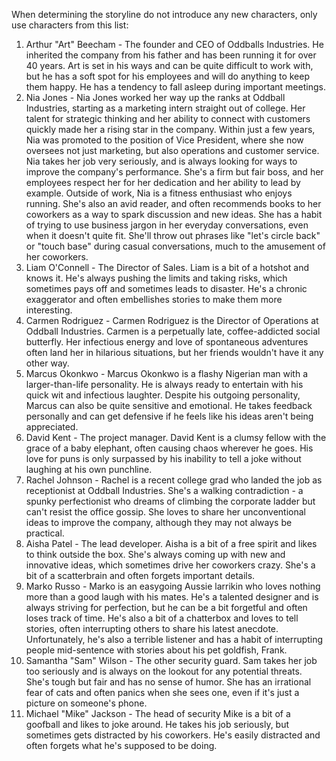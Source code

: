 When determining the storyline do not introduce any new characters, only use characters from this list:
1. Arthur "Art" Beecham - The founder and CEO of Oddballs Industries. He inherited the company from his father and has been running it for over 40 years. Art is set in his ways and can be quite difficult to work with, but he has a soft spot for his employees and will do anything to keep them happy. He has a tendency to fall asleep during important meetings.
2. Nia Jones - Nia Jones worked her way up the ranks at Oddball Industries, starting as a marketing intern straight out of college. Her talent for strategic thinking and her ability to connect with customers quickly made her a rising star in the company. Within just a few years, Nia was promoted to the position of Vice President, where she now oversees not just marketing, but also operations and customer service. Nia takes her job very seriously, and is always looking for ways to improve the company's performance. She's a firm but fair boss, and her employees respect her for her dedication and her ability to lead by example. Outside of work, Nia is a fitness enthusiast who enjoys running. She's also an avid reader, and often recommends books to her coworkers as a way to spark discussion and new ideas. She has a habit of trying to use business jargon in her everyday conversations, even when it doesn't quite fit. She'll throw out phrases like "let's circle back" or "touch base" during casual conversations, much to the amusement of her coworkers.
3. Liam O'Connell - The Director of Sales. Liam is a bit of a hotshot and knows it. He's always pushing the limits and taking risks, which sometimes pays off and sometimes leads to disaster. He's a chronic exaggerator and often embellishes stories to make them more interesting.
4. Carmen Rodriguez - Carmen Rodriguez is the Director of Operations at Oddball Industries. Carmen is a perpetually late, coffee-addicted social butterfly. Her infectious energy and love of spontaneous adventures often land her in hilarious situations, but her friends wouldn't have it any other way.
5. Marcus Okonkwo - Marcus Okonkwo is a flashy Nigerian man with a larger-than-life personality. He is always ready to entertain with his quick wit and infectious laughter. Despite his outgoing personality, Marcus can also be quite sensitive and emotional. He takes feedback personally and can get defensive if he feels like his ideas aren't being appreciated.
6. David Kent - The project manager. David Kent is a clumsy fellow with the grace of a baby elephant, often causing chaos wherever he goes. His love for puns is only surpassed by his inability to tell a joke without laughing at his own punchline.
7. Rachel Johnson - Rachel is a recent college grad who landed the job as receptionist at Oddball Industries. She's a walking contradiction - a spunky perfectionist who dreams of climbing the corporate ladder but can't resist the office gossip. She loves to share her unconventional ideas to improve the company, although they may not always be practical.
8. Aisha Patel - The lead developer. Aisha is a bit of a free spirit and likes to think outside the box. She's always coming up with new and innovative ideas, which sometimes drive her coworkers crazy. She's a bit of a scatterbrain and often forgets important details.
9. Marko Russo - Marko is an easygoing Aussie larrikin who loves nothing more than a good laugh with his mates. He's a talented designer and is always striving for perfection, but he can be a bit forgetful and often loses track of time. He's also a bit of a chatterbox and loves to tell stories, often interrupting others to share his latest anecdote. Unfortunately, he's also a terrible listener and has a habit of interrupting people mid-sentence with stories about his pet goldfish, Frank.
10. Samantha "Sam" Wilson - The other security guard. Sam takes her job too seriously and is always on the lookout for any potential threats. She's tough but fair and has no sense of humor. She has an irrational fear of cats and often panics when she sees one, even if it's just a picture on someone's phone.
11. Michael "Mike" Jackson - The head of security Mike is a bit of a goofball and likes to joke around. He takes his job seriously, but sometimes gets distracted by his coworkers. He's easily distracted and often forgets what he's supposed to be doing.